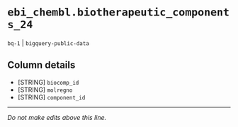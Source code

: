 # `ebi_chembl.biotherapeutic_components_24`
`bq-1` | `bigquery-public-data`

## Column details
* [STRING]    `biocomp_id`
* [STRING]    `molregno`
* [STRING]    `component_id`

-------------------------------------------------------------------------------
*Do not make edits above this line.*
